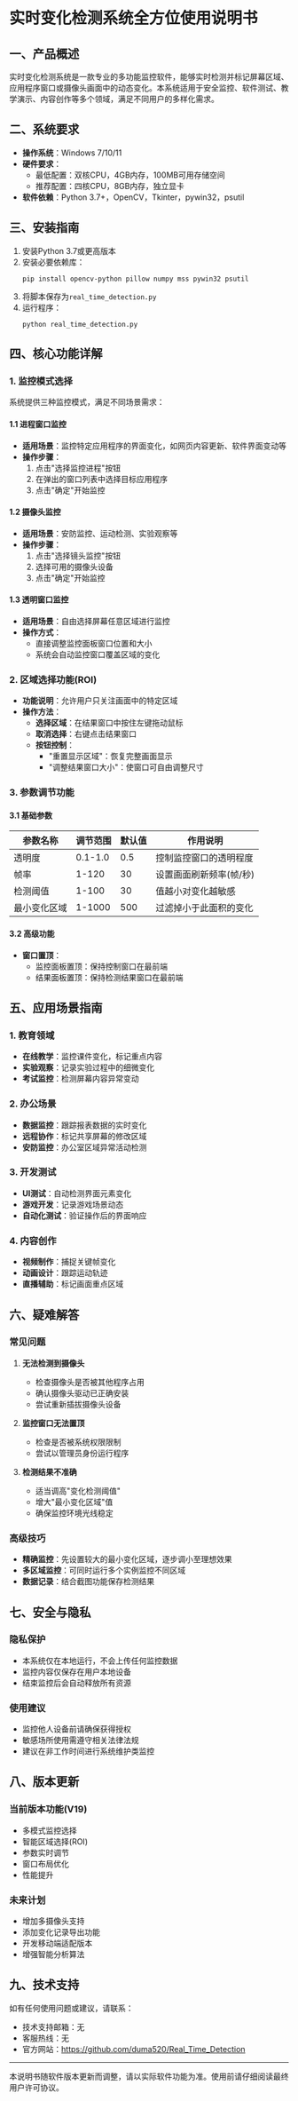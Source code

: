 # 实时变化检测系统全方位使用说明书

## 一、产品概述
实时变化检测系统是一款专业的多功能监控软件，能够实时检测并标记屏幕区域、应用程序窗口或摄像头画面中的动态变化。本系统适用于安全监控、软件测试、教学演示、内容创作等多个领域，满足不同用户的多样化需求。

## 二、系统要求
- **操作系统**：Windows 7/10/11
- **硬件要求**：
  - 最低配置：双核CPU，4GB内存，100MB可用存储空间
  - 推荐配置：四核CPU，8GB内存，独立显卡
- **软件依赖**：Python 3.7+，OpenCV，Tkinter，pywin32，psutil

## 三、安装指南
1. 安装Python 3.7或更高版本
2. 安装必要依赖库：
   ```
   pip install opencv-python pillow numpy mss pywin32 psutil
   ```
3. 将脚本保存为`real_time_detection.py`
4. 运行程序：
   ```
   python real_time_detection.py
   ```

## 四、核心功能详解

### 1. 监控模式选择
系统提供三种监控模式，满足不同场景需求：

#### 1.1 进程窗口监控
- **适用场景**：监控特定应用程序的界面变化，如网页内容更新、软件界面变动等
- **操作步骤**：
  1. 点击"选择监控进程"按钮
  2. 在弹出的窗口列表中选择目标应用程序
  3. 点击"确定"开始监控

#### 1.2 摄像头监控
- **适用场景**：安防监控、运动检测、实验观察等
- **操作步骤**：
  1. 点击"选择镜头监控"按钮
  2. 选择可用的摄像头设备
  3. 点击"确定"开始监控

#### 1.3 透明窗口监控
- **适用场景**：自由选择屏幕任意区域进行监控
- **操作方式**：
  - 直接调整监控面板窗口位置和大小
  - 系统会自动监控窗口覆盖区域的变化

### 2. 区域选择功能(ROI)
- **功能说明**：允许用户只关注画面中的特定区域
- **操作方法**：
  - **选择区域**：在结果窗口中按住左键拖动鼠标
  - **取消选择**：右键点击结果窗口
  - **按钮控制**：
    - "重置显示区域"：恢复完整画面显示
    - "调整结果窗口大小"：使窗口可自由调整尺寸

### 3. 参数调节功能

#### 3.1 基础参数
| 参数名称 | 调节范围 | 默认值 | 作用说明 |
|---------|---------|-------|---------|
| 透明度 | 0.1-1.0 | 0.5 | 控制监控窗口的透明程度 |
| 帧率 | 1-120 | 30 | 设置画面刷新频率(帧/秒) |
| 检测阈值 | 1-100 | 30 | 值越小对变化越敏感 |
| 最小变化区域 | 1-1000 | 500 | 过滤掉小于此面积的变化 |

#### 3.2 高级功能
- **窗口置顶**：
  - 监控面板置顶：保持控制窗口在最前端
  - 结果面板置顶：保持检测结果窗口在最前端

## 五、应用场景指南

### 1. 教育领域
- **在线教学**：监控课件变化，标记重点内容
- **实验观察**：记录实验过程中的细微变化
- **考试监控**：检测屏幕内容异常变动

### 2. 办公场景
- **数据监控**：跟踪报表数据的实时变化
- **远程协作**：标记共享屏幕的修改区域
- **安防监控**：办公室区域异常活动检测

### 3. 开发测试
- **UI测试**：自动检测界面元素变化
- **游戏开发**：记录游戏场景动态
- **自动化测试**：验证操作后的界面响应

### 4. 内容创作
- **视频制作**：捕捉关键帧变化
- **动画设计**：跟踪运动轨迹
- **直播辅助**：标记画面重点区域

## 六、疑难解答

### 常见问题
1. **无法检测到摄像头**
   - 检查摄像头是否被其他程序占用
   - 确认摄像头驱动已正确安装
   - 尝试重新插拔摄像头设备

2. **监控窗口无法置顶**
   - 检查是否被系统权限限制
   - 尝试以管理员身份运行程序

3. **检测结果不准确**
   - 适当调高"变化检测阈值"
   - 增大"最小变化区域"值
   - 确保监控环境光线稳定

### 高级技巧
- **精确监控**：先设置较大的最小变化区域，逐步调小至理想效果
- **多区域监控**：可同时运行多个实例监控不同区域
- **数据记录**：结合截图功能保存检测结果

## 七、安全与隐私

### 隐私保护
- 本系统仅在本地运行，不会上传任何监控数据
- 监控内容仅保存在用户本地设备
- 结束监控后会自动释放所有资源

### 使用建议
- 监控他人设备前请确保获得授权
- 敏感场所使用需遵守相关法律法规
- 建议在非工作时间进行系统维护类监控

## 八、版本更新

### 当前版本功能(V19)
- 多模式监控选择
- 智能区域选择(ROI)
- 参数实时调节
- 窗口布局优化
- 性能提升

### 未来计划
- 增加多摄像头支持
- 添加变化记录导出功能
- 开发移动端适配版本
- 增强智能分析算法

## 九、技术支持
如有任何使用问题或建议，请联系：
- 技术支持邮箱：无
- 客服热线：无
- 官方网站：https://github.com/duma520/Real_Time_Detection

---

本说明书随软件版本更新而调整，请以实际软件功能为准。使用前请仔细阅读最终用户许可协议。
